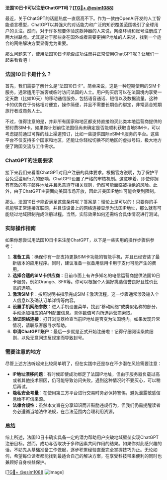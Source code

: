 **法国10日卡可以注册ChatGPT吗？[[TG💪+ @esim1088](https://t.me/s/esim1088)]**

最近，关于ChatGPT的话题热度一直居高不下。作为一款由OpenAI开发的人工智能语言模型，ChatGPT以其强大的对话能力和广泛的知识覆盖范围吸引了全球用户的关注。然而，对于许多想要体验这款神器的人来说，网络环境和账号注册成了两大拦路虎。尤其是对于那些身在国外或者需要更换IP地址的人来说，找到一个适合的网络解决方案显得尤为重要。

那么问题来了，使用法国10日卡能否成功注册并正常使用ChatGPT呢？让我们一起来看看吧！

### 法国10日卡是什么？

首先，我们需要了解什么是“法国10日卡”。简单来说，这是一种短期使用的SIM卡服务，通常适用于游客或临时访问法国的人士。用户购买后可以在法国境内享受一定天数（比如10天）的移动通信服务，包括语音通话、短信以及数据流量。这种卡的优势在于价格相对便宜，操作简便，并且不需要长期合约绑定，非常适合短期旅行者或商务人士。

不过，值得注意的是，并非所有国家和地区都支持直接购买此类本地运营商提供的预付费SIM卡。如果你计划前往法国但尚未确定是否能顺利获取当地SIM卡，可以考虑提前通过可靠的线上渠道预订，比如一些提供国际eSIM卡服务的平台。这些平台不仅支持多个国家和地区，还能让你轻松切换不同地区的虚拟号码，极大地方便了跨国交流与工作需求。

### ChatGPT的注册要求

接下来我们来看看ChatGPT对用户注册的具体要求。根据官方说明，为了保护平台免受滥用行为的影响，ChatGPT设置了严格的审核机制。这意味着，即使你拥有有效的电子邮件地址并且愿意遵守相关规则，仍然可能面临被拒绝的风险。此外，由于ChatGPT主要面向美国市场开放，因此非美国IP地址可能会受到限制。

那么，法国10日卡能否满足这些条件呢？答案是：理论上是可以的！只要你的手机能够正常连接互联网，并且该设备上的网络连接显示为法国IP地址，那么就有可能绕过地域限制完成注册过程。当然，实际效果如何还需结合具体情况进行测试。

### 实际操作指南

如果你想尝试用法国10日卡来注册ChatGPT，以下是一些实用的操作步骤供参考：

1. **准备工具**：确保你有一部支持更换SIM卡功能的智能手机，并且已经安装了最新版本的应用程序。同时，建议准备一张备用信用卡用于支付可能产生的费用。
2. **选择合适的SIM卡供应商**：目前市面上有许多知名的电信运营商提供法国10日卡服务，例如Orange、SFR等。你可以根据个人偏好挑选信誉良好且性价比高的选项。
3. **激活SIM卡**：按照说明书指示完成SIM卡激活流程。这一步骤通常涉及输入个人信息以及确认订单详情等内容。
4. **设置手机网络参数**：进入手机设置菜单，找到“移动网络”或类似名称的部分，手动添加相应的APN配置信息。具体数值可向所选运营商索取。
5. **验证网络连接**：打开浏览器检查当前IP地址是否变为法国境内。如果发现异常情况，请联系客服寻求帮助。
6. **申请ChatGPT账户**：最后一步就是正式开始注册啦！记得仔细阅读条款细则，以免无意间违反规定而导致封号。

### 需要注意的地方

尽管上述方法听起来比较简单明了，但在实践中还是存在不少潜在风险需要注意：

- **IP地址漂移问题**：有时候即使成功绑定了法国IP地址，但由于服务器负载过高或者其他技术原因，仍可能导致访问失败。遇到这种情况时不要灰心，可以稍后再试。
- **隐私安全考量**：在使用第三方平台进行交易时务必保持警惕，避免泄露敏感信息给不可信来源。
- **法律合规性**：虽然本文旨在分享知识而非鼓励违规行为，但我们仍需提醒读者务必遵循当地法律法规，在合法范围内合理利用资源。

### 总结

综上所述，法国10日卡确实具备一定的潜力帮助用户突破地域壁垒实现ChatGPT注册目标。然而，成功与否取决于多种因素共同作用的结果。如果你对此感兴趣的话，不妨先从基础准备工作做起，逐步积累经验直至完全掌握技巧为止。无论如何，希望每位读者都能找到最适合自己的解决方案，在享受科技带来便利的同时也兼顾好自身权益保护。

[[TG💪+ @esim1088](https://t.me/s/esim1088) ![Image](https://i.postimg.cc/4NQfJmqS/Snipaste-2025-05-13-00-14-12.png)]